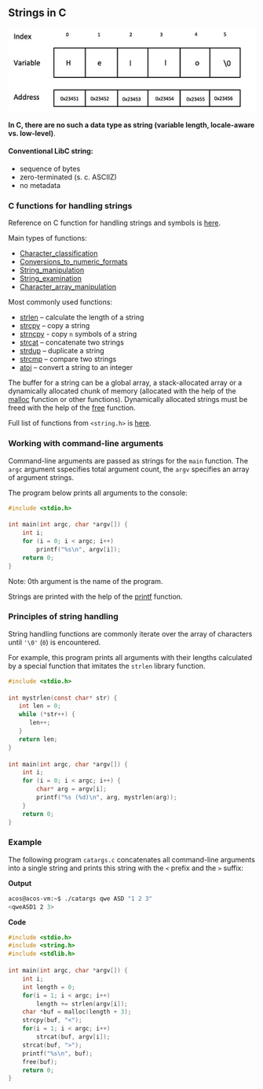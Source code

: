 Strings in C
---

![String](string_representation.jpg)

__In C, there are no such a data type as string (variable length, locale-aware vs. low-level)__.

#### Conventional LibC string:

* sequence of bytes
* zero-terminated (s. c. ASCIIZ)
* no metadata

### C functions for handling strings

Reference on C function for handling strings and symbols is [here](https://en.cppreference.com/w/c/string/byte).

Main types of functions:

* [Character_classification](https://en.cppreference.com/w/c/string/byte#Character_classification)
* [Conversions_to_numeric_formats](https://en.cppreference.com/w/c/string/byte#Conversions_to_numeric_formats)
* [String_manipulation](https://en.cppreference.com/w/c/string/byte#String_manipulation)
* [String_examination](https://en.cppreference.com/w/c/string/byte#String_examination)
* [Character_array_manipulation](https://en.cppreference.com/w/c/string/byte#Character_array_manipulation)

Most commonly used functions:

* [strlen](https://man7.org/linux/man-pages/man3/strlen.3.html) – calculate the length of a string
* [strcpy](https://man7.org/linux/man-pages/man3/strcpy.3.html) – copy a string
* [strncpy](https://man7.org/linux/man-pages/man3/strncpy.3p.html) - copy `n` symbols of a string
* [strcat](https://man7.org/linux/man-pages/man3/strcat.3.html) – concatenate two strings
* [strdup](https://man7.org/linux/man-pages/man3/strdup.3.html) – duplicate a string
* [strcmp](https://man7.org/linux/man-pages/man3/strcmp.3.html) – compare two strings
* [atoi](https://man7.org/linux/man-pages/man3/atoi.3.html) – convert a string to an integer

The buffer for a string can be a global array, a stack-allocated array or a dynamically
allocated chunk of memory (allocated with the help of
the [malloc](https://man7.org/linux/man-pages/man3/malloc.3.html) function or other functions).
Dynamically allocated strings must be freed with the help
of the [free](https://man7.org/linux/man-pages/man3/free.3p.html) function.

Full list of functions from `<string.h>` is [here](https://man7.org/linux/man-pages/man0/string.h.0p.html).

### Working with command-line arguments

Command-line arguments are passed as strings for the `main` function.
The `argc` argument sspecifies total argument count, the `argv` specifies an array of argument strings.

The program below prints all arguments to the console:
```c
#include <stdio.h>

int main(int argc, char *argv[]) {
    int i;
    for (i = 0; i < argc; i++)
        printf("%s\n", argv[i]);
    return 0;
}
```
Note: 0th argument is the name of the program.

Strings are printed with the help of the [printf](https://man7.org/linux/man-pages/man3/printf.3.html) function.

### Principles of string handling

String handling functions are commonly iterate over the array of characters until `'\0'` (`0`) is encountered.

For example, this program prints all arguments with their lengths calculated by a special function that
imitates the `strlen` library function.

```c
#include <stdio.h>

int mystrlen(const char* str) {
   int len = 0;
   while (*str++) {
      len++;
   }
   return len;
}

int main(int argc, char *argv[]) {
    int i;
    for (i = 0; i < argc; i++) {
        char* arg = argv[i];
        printf("%s (%d)\n", arg, mystrlen(arg));
    }
    return 0;
}
```

### Example

The following program `catargs.c` concatenates all command-line arguments into a single string
and prints this string with the `<` prefix and the `>` suffix:

__Output__
```bash
acos@acos-vm:~$ ./catargs qwe ASD "1 2 3"
<qweASD1 2 3>
```

__Code__
```c
#include <stdio.h>
#include <string.h>
#include <stdlib.h>

int main(int argc, char *argv[]) {
    int i;
    int length = 0;
    for(i = 1; i < argc; i++)
        length += strlen(argv[i]);
    char *buf = malloc(length + 3);
    strcpy(buf, "<");
    for(i = 1; i < argc; i++)
        strcat(buf, argv[i]);
    strcat(buf, ">");
    printf("%s\n", buf);
    free(buf);
    return 0;
}
```
